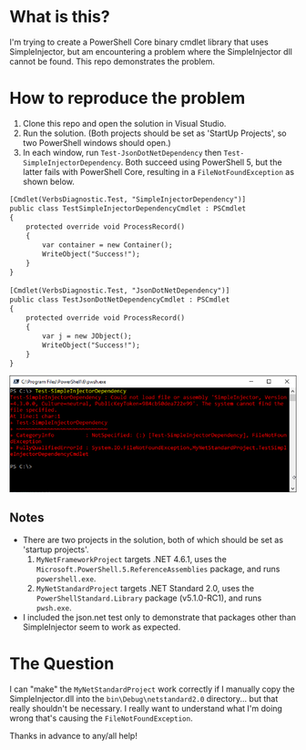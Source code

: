 # What is this?
I'm trying to create a PowerShell Core binary cmdlet library that uses SimpleInjector, but am encountering a problem where the SimpleInjector dll cannot be found. This repo demonstrates the problem.

# How to reproduce the problem
1. Clone this repo and open the solution in Visual Studio.
1. Run the solution. (Both projects should be set as 'StartUp Projects', so two PowerShell windows should open.)
1. In each window, run `Test-JsonDotNetDependency` then `Test-SimpleInjectorDependency`. Both succeed using PowerShell 5, but the latter fails with PowerShell Core, resulting in a `FileNotFoundException` as shown below.

```
[Cmdlet(VerbsDiagnostic.Test, "SimpleInjectorDependency")]
public class TestSimpleInjectorDependencyCmdlet : PSCmdlet
{
    protected override void ProcessRecord()
    {
        var container = new Container();
        WriteObject("Success!");
    }
}

[Cmdlet(VerbsDiagnostic.Test, "JsonDotNetDependency")]
public class TestJsonDotNetDependencyCmdlet : PSCmdlet
{
    protected override void ProcessRecord()
    {
        var j = new JObject();
        WriteObject("Success!");
    }
}
```

![error](https://raw.githubusercontent.com/refactorsaurusrex/SimpleInjectorPowerShellCoreIssue/master/images/PSCoreError.png)

## Notes

- There are two projects in the solution, both of which should be set as 'startup projects'.
    1. `MyNetFrameworkProject` targets .NET 4.6.1, uses the `Microsoft.PowerShell.5.ReferenceAssemblies` package, and runs `powershell.exe`.
    1. `MyNetStandardProject` targets .NET Standard 2.0, uses the `PowerShellStandard.Library` package (v5.1.0-RC1), and runs `pwsh.exe`.
- I included the json.net test only to demonstrate that packages other than SimpleInjector seem to work as expected. 

# The Question
I can "make" the `MyNetStandardProject` work correctly if I manually copy the SimpleInjector.dll into the `bin\Debug\netstandard2.0` directory... but that really shouldn't be necessary. I really want to understand what I'm doing wrong that's causing the `FileNotFoundException`.

Thanks in advance to any/all help!

